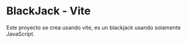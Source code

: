 # BlackJack - Vite

Este proyecto se crea usando vite, es un blackjack
usando solamente JavaScript.
